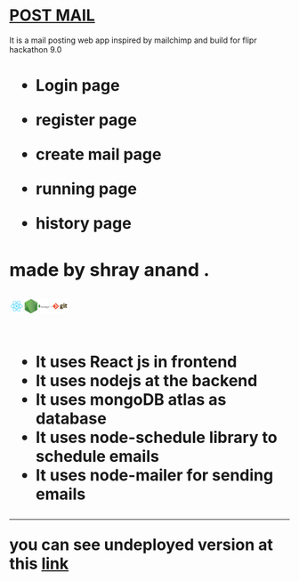 # [POST MAIL](https://post-mail-fast.herokuapp.com/)
It is a mail posting web app inspired by mailchimp and build for flipr hackathon 9.0 



<h1><FEAURES/h1>

* Login page
* register page
* create mail page
  
* running page
* history page


### made by shray anand .

  
 <img align="left" alt="React" width="26px" src="https://raw.githubusercontent.com/github/explore/80688e429a7d4ef2fca1e82350fe8e3517d3494d/topics/react/react.png" />
 <img align="left" alt="Node.js" width="26px" src="https://raw.githubusercontent.com/github/explore/80688e429a7d4ef2fca1e82350fe8e3517d3494d/topics/nodejs/nodejs.png" />
<img align="left" alt="MongoDB" width="26px" src="https://raw.githubusercontent.com/github/explore/80688e429a7d4ef2fca1e82350fe8e3517d3494d/topics/mongodb/mongodb.png" />
<img align="left" alt="Git" width="26px" src="https://raw.githubusercontent.com/github/explore/80688e429a7d4ef2fca1e82350fe8e3517d3494d/topics/git/git.png" />
<br>
<br>
 
* It uses React js in frontend 
* It uses nodejs at the backend
* It uses mongoDB atlas as database
* It uses node-schedule library to schedule emails
* It uses node-mailer for sending emails

---
you can see undeployed version at this [link](https://github.com/shray0027/fliprHackaton9.0)

